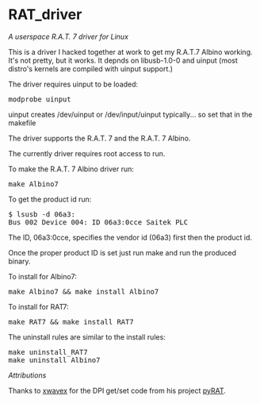 RAT_driver
==========

*A userspace R.A.T. 7 driver for Linux*

This is a driver I hacked together at work to get my R.A.T.7 Albino working.  It's not pretty, but it works.
It depnds on libusb-1.0-0 and uinput (most distro's kernels are compiled with uinput support.)

The driver requires uinput to be loaded:
<pre>
modprobe uinput
</pre>

uinput creates /dev/uinput or /dev/input/uinput typically... so set that in the makefile

The driver supports the R.A.T. 7 and the R.A.T. 7 Albino.

The currently driver requires root access to run.

To make the R.A.T. 7 Albino driver run:
<pre>
make Albino7
</pre>

To get the product id run:
<pre>
$ lsusb -d 06a3:
Bus 002 Device 004: ID 06a3:0cce Saitek PLC
</pre>

The ID, 06a3:0cce, specifies the vendor id (06a3) first then the product id.

Once the proper product ID is set just run make and run the produced binary.

To install for Albino7:
<pre>
make Albino7 && make install_Albino7
</pre>

To install for RAT7:
<pre>
make RAT7 && make install_RAT7
</pre>


The uninstall rules are similar to the install rules:
<pre>
make uninstall_RAT7
make uninstall_Albino7
</pre>

*Attributions*

Thanks to [xwavex](https://github.com/xwavex) for the DPI get/set code from his project [pyRAT](https://github.com/xwavex/pyRAT).
